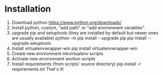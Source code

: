 Installation
============

1. Download python https://www.python.org/downloads/
2. Install python, custom, "add path" or "add environment variables".
3. upgrade pip and setuptools (they are installed by default but newer ones are usually available)
	python -m pip install --upgrade pip
	pip install --upgrade setuptools
4. Install virtualenvwrapper-win
	pip install virtualenvwrapper-win
5. Create new environment
	mkvirtualenv scripts
6. Activate new environment
	workon scripts
7. Install requirements
	(from scripts' source directory)
	pip install -r requirements.txt
That's it!
